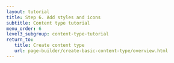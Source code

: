 ```yaml
---
layout: tutorial
title: Step 6. Add styles and icons
subtitle: Content type tutorial
menu_order: 6
level3_subgroup: content-type-tutorial
return_to:
   title: Create content type
   url: page-builder/create-basic-content-type/overview.html
---
```


